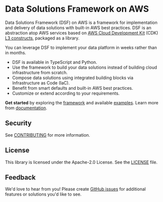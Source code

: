 # Data Solutions Framework on AWS

Data Solutions Framework (DSF) on AWS  is a framework for implementation and delivery of data solutions with built-in AWS best practices. DSF is an abstraction atop AWS services based on [AWS Cloud Development Kit](https://aws.amazon.com/cdk/) (CDK) [L3 constructs](https://docs.aws.amazon.com/cdk/v2/guide/constructs.html), packaged as a library.

You can leverage DSF to implement your data platform in weeks rather than in months.

- DSF is available in TypeScript and Python.
- Use the framework to build your data solutions instead of building cloud infrastructure from scratch.
- Compose data solutions using integrated building blocks via Infrastructure as Code (IaC).
- Benefit from smart defaults and built-in AWS best practices.
- Customize or extend according to your requirements.

**Get started** by exploring the [framework](./framework/) and available [examples](./examples/). Learn more from [documentation](https://awslabs.github.io/data-solutions-framework-on-aws/). 

## Security
See [CONTRIBUTING](CONTRIBUTING.md#security-issue-notifications) for more information.

## License
This library is licensed under the Apache-2.0 License. See the [LICENSE](LICENSE) file.

## Feedback
We'd love to hear from you! Please create [GitHub issues](https://github.com/awslabs/data-solutions-framework-on-aws/issues) for additional features or solutions you'd like to see.
